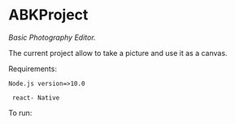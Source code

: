  # ABKProject
*Basic Photography Editor.*

The current project allow to take a picture and use it as a canvas.

Requirements:
  
 ``` Node.js version=>10.0 ```
  
```  react- Native ```
  
To run:

  
